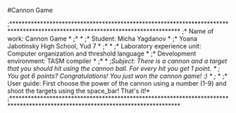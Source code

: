 #Cannon Game


;*******************************************************************************************************************************
;* Name of work: Cannon Game                                                                                                   *
;*                                                                                                                             *
;* Student: Micha Yagdanov                                                                                                     *
;* Yoana Jabotinsky High School,    Yud 7                                                                                      *
;*                                                                                                                             *
;* Laboratory experience unit: Computer organization and threshold language                                                    *
;* Development environment: TASM compiler                                                                                      *
;*                                                                                                                             *
;*Subject: There is a cannon and a target that you should hit using the cannon ball. For every hit you get 1 point.            *
;          You got 6 points? Congratulations! You just won the cannon game! :)                                                 *
;*                                                                                                                             *
;* User guide:  First choose the power of the cannon using a number (1-9) and shoot the targets using the space_bar! That's it!*
;*******************************************************************************************************************************

